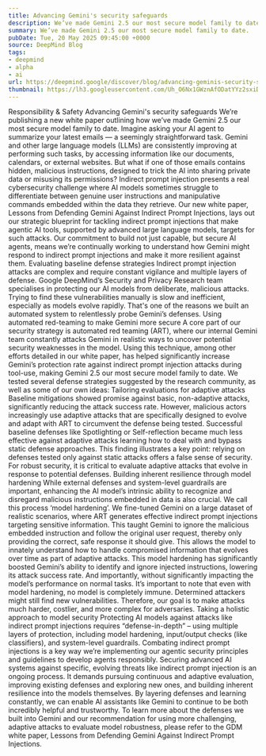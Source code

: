 ```yaml
---
title: Advancing Gemini's security safeguards
description: We’ve made Gemini 2.5 our most secure model family to date.
summary: We’ve made Gemini 2.5 our most secure model family to date.
pubDate: Tue, 20 May 2025 09:45:00 +0000
source: DeepMind Blog
tags:
- deepmind
- alpha
- ai
url: https://deepmind.google/discover/blog/advancing-geminis-security-safeguards/
thumbnail: https://lh3.googleusercontent.com/Uh_O6Nx1GWznAfODatYYz2sxiDekdb6HWnnSsy-cfmTxfjdUEEleh9w4cBdwUfBnyQBS-t1xW4UZXrMmC-rI6bz31hCrm5nHLt6Cp1FJAT7X9Upv5g=w528-h297-n-nu-rw
---
```


Responsibility & Safety
Advancing Gemini's security safeguards
We’re publishing a new white paper outlining how we’ve made Gemini 2.5 our most secure model family to date.
Imagine asking your AI agent to summarize your latest emails — a seemingly straightforward task. Gemini and other large language models (LLMs) are consistently improving at performing such tasks, by accessing information like our documents, calendars, or external websites. But what if one of those emails contains hidden, malicious instructions, designed to trick the AI into sharing private data or misusing its permissions?
Indirect prompt injection presents a real cybersecurity challenge where AI models sometimes struggle to differentiate between genuine user instructions and manipulative commands embedded within the data they retrieve. Our new white paper, Lessons from Defending Gemini Against Indirect Prompt Injections, lays out our strategic blueprint for tackling indirect prompt injections that make agentic AI tools, supported by advanced large language models, targets for such attacks.
Our commitment to build not just capable, but secure AI agents, means we’re continually working to understand how Gemini might respond to indirect prompt injections and make it more resilient against them.
Evaluating baseline defense strategies
Indirect prompt injection attacks are complex and require constant vigilance and multiple layers of defense. Google DeepMind’s Security and Privacy Research team specialises in protecting our AI models from deliberate, malicious attacks. Trying to find these vulnerabilities manually is slow and inefficient, especially as models evolve rapidly. That's one of the reasons we built an automated system to relentlessly probe Gemini’s defenses.
Using automated red-teaming to make Gemini more secure
A core part of our security strategy is automated red teaming (ART), where our internal Gemini team constantly attacks Gemini in realistic ways to uncover potential security weaknesses in the model. Using this technique, among other efforts detailed in our white paper, has helped significantly increase Gemini’s protection rate against indirect prompt injection attacks during tool-use, making Gemini 2.5 our most secure model family to date.
We tested several defense strategies suggested by the research community, as well as some of our own ideas:
Tailoring evaluations for adaptive attacks
Baseline mitigations showed promise against basic, non-adaptive attacks, significantly reducing the attack success rate. However, malicious actors increasingly use adaptive attacks that are specifically designed to evolve and adapt with ART to circumvent the defense being tested.
Successful baseline defenses like Spotlighting or Self-reflection became much less effective against adaptive attacks learning how to deal with and bypass static defense approaches.
This finding illustrates a key point: relying on defenses tested only against static attacks offers a false sense of security. For robust security, it is critical to evaluate adaptive attacks that evolve in response to potential defenses.
Building inherent resilience through model hardening
While external defenses and system-level guardrails are important, enhancing the AI model’s intrinsic ability to recognize and disregard malicious instructions embedded in data is also crucial. We call this process ‘model hardening’.
We fine-tuned Gemini on a large dataset of realistic scenarios, where ART generates effective indirect prompt injections targeting sensitive information. This taught Gemini to ignore the malicious embedded instruction and follow the original user request, thereby only providing the correct, safe response it should give. This allows the model to innately understand how to handle compromised information that evolves over time as part of adaptive attacks.
This model hardening has significantly boosted Gemini’s ability to identify and ignore injected instructions, lowering its attack success rate. And importantly, without significantly impacting the model’s performance on normal tasks.
It’s important to note that even with model hardening, no model is completely immune. Determined attackers might still find new vulnerabilities. Therefore, our goal is to make attacks much harder, costlier, and more complex for adversaries.
Taking a holistic approach to model security
Protecting AI models against attacks like indirect prompt injections requires “defense-in-depth” – using multiple layers of protection, including model hardening, input/output checks (like classifiers), and system-level guardrails. Combating indirect prompt injections is a key way we’re implementing our agentic security principles and guidelines to develop agents responsibly.
Securing advanced AI systems against specific, evolving threats like indirect prompt injection is an ongoing process. It demands pursuing continuous and adaptive evaluation, improving existing defenses and exploring new ones, and building inherent resilience into the models themselves. By layering defenses and learning constantly, we can enable AI assistants like Gemini to continue to be both incredibly helpful and trustworthy.
To learn more about the defenses we built into Gemini and our recommendation for using more challenging, adaptive attacks to evaluate model robustness, please refer to the GDM white paper, Lessons from Defending Gemini Against Indirect Prompt Injections.